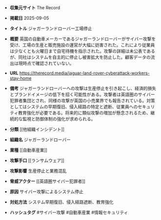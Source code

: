 - **収集元サイト**
The Record

- **掲載日**
2025-09-05

- **タイトル**
ジャガーランドローバー工場停止

- **概要**
英国の自動車メーカーであるジャガーランドローバーがサイバー攻撃を受け、工場の生産と販売施設の運営が大幅に妨害された。これにより従業員は少なくとも火曜日まで自宅待機を指示された。攻撃の詳細は未公表であるが、同社はシステムを自主的に停止し被害拡大を防止した。顧客データの流出は現時点で確認されていない。

- **URL**
https://therecord.media/jaguar-land-rover-cyberattack-workers-stay-home

- **備考**
ジャガーランドローバーへの攻撃は生産停止を引き起こし、経済的損失とブランドイメージの低下を招く可能性がある。攻撃者は英語圏のサイバー犯罪者集団とされ、同様の攻撃が英国の小売業界でも報告されている。対策としてはシステムの早期復旧、侵入経路の特定と遮断、従業員へのセキュリティ教育強化が必要である。将来的に類似攻撃の増加が懸念されるため、継続的な監視と防御体制の強化が求められる。

- **分類**
[[他組織インシデント]]

- **組織名**
ジャガーランドローバー

- **業種**
[[自動車産業]]

- **攻撃手口**
[[ランサムウェア]]

- **攻撃影響**
生産停止と業務混乱

- **脅威アクター**
[[英語圏サイバー犯罪者]]

- **原因**
サイバー攻撃によるシステム停止

- **対処方法**
システム早期復旧、侵入経路遮断、教育強化

- **ハッシュタグ**
#サイバー攻撃 #自動車産業 #情報セキュリティ
